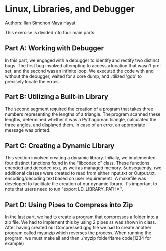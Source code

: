 # Linux, Libraries, and Debugger
Authors:
Ilan Simchon
Maya Hayat

This exercise is divided into four main parts:

## Part A: Working with Debugger
In this part, we engaged with a debugger to identify and rectify two distinct bugs. The first bug involved attempting to access a location that wasn't pre-set, and the second was an infinite loop. We executed the code with and without the debugger, waited for a core dump, and utilized 'gdb' to precisely locate the errors.

## Part B: Utilizing a Built-in Library
The second segment required the creation of a program that takes three numbers representing the lengths of a triangle. The program scanned these lengths, determined whether it was a Pythagorean triangle, calculated the three angles, and displayed them. In case of an error, an appropriate message was printed.

## Part C: Creating a Dynamic Library
This section involved creating a dynamic library. Initially, we implemented four distinct functions found in the "libcodec.c" class. These functions encoded and decoded text, as well as managed memory. Subsequently, two additional classes were created to read from either Input.txt or Output.txt, encoding/decoding text based on user requirements. A makefile was developed to facilitate the creation of our dynamic library. It's important to note that users need to run "export LD_LIBRARY_PATH=.".

## Part D: Using Pipes to Compress into Zip
In the last part, we had to create a program that compresses a folder into a zip file. We had to implement this by using 2 pipes as was shown in class. After having created our Compressed.gpg file we had to create another program called myunzip which reverses the process.
When running the program, we must make all and then ./myzip folderName code(1234 for example)
